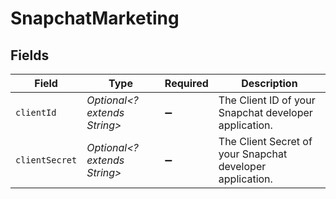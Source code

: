 # SnapchatMarketing


## Fields

| Field                                                     | Type                                                      | Required                                                  | Description                                               |
| --------------------------------------------------------- | --------------------------------------------------------- | --------------------------------------------------------- | --------------------------------------------------------- |
| `clientId`                                                | *Optional<? extends String>*                              | :heavy_minus_sign:                                        | The Client ID of your Snapchat developer application.     |
| `clientSecret`                                            | *Optional<? extends String>*                              | :heavy_minus_sign:                                        | The Client Secret of your Snapchat developer application. |